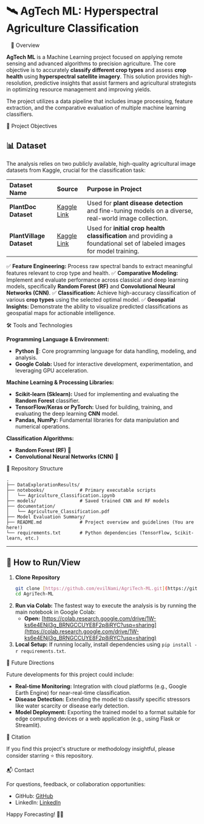 # 🛰️ AgTech ML: Hyperspectral Agriculture Classification

  
🚀 Overview

**AgTech ML** is a Machine Learning project focused on applying remote sensing and advanced algorithms to precision agriculture. The core objective is to accurately **classify different crop types** and assess **crop health** using **hyperspectral satellite imagery**. This solution provides high-resolution, predictive insights that assist farmers and agricultural strategists in optimizing resource management and improving yields.

The project utilizes a data pipeline that includes image processing, feature extraction, and the comparative evaluation of multiple machine learning classifiers.

🎯 Project Objectives

## 📊 Dataset

The analysis relies on two publicly available, high-quality agricultural image datasets from Kaggle, crucial for the classification task:

| Dataset Name | Source | Purpose in Project |
| :--- | :--- | :--- |
| **PlantDoc Dataset** | [Kaggle Link](https://www.kaggle.com/datasets/nirmalsankalana/plantdoc-dataset) | Used for **plant disease detection** and fine-tuning models on a diverse, real-world image collection. |
| **PlantVillage Dataset** | [Kaggle Link](https://www.kaggle.com/datasets/mohitsingh1804/plantvillage) | Used for **initial crop health classification** and providing a foundational set of labeled images for model training. |

✅ **Feature Engineering:** Process raw spectral bands to extract meaningful features relevant to crop type and health.
✅ **Comparative Modeling:** Implement and evaluate performance across classical and deep learning models, specifically **Random Forest (RF)** and **Convolutional Neural Networks (CNN)**.
✅ **Classification:** Achieve high-accuracy classification of various **crop types** using the selected optimal model.
✅ **Geospatial Insights:** Demonstrate the ability to visualize predicted classifications as geospatial maps for actionable intelligence.

🛠️ Tools and Technologies

**Programming Language & Environment:**
* **Python** 🐍: Core programming language for data handling, modeling, and analysis.
* **Google Colab:** Used for interactive development, experimentation, and leveraging GPU acceleration.

**Machine Learning & Processing Libraries:**
* **Scikit-learn (Sklearn):** Used for implementing and evaluating the **Random Forest** classifier.
* **TensorFlow/Keras or PyTorch:** Used for building, training, and evaluating the deep learning **CNN** model.
* **Pandas, NumPy:** Fundamental libraries for data manipulation and numerical operations.

**Classification Algorithms:**
* **Random Forest (RF)** 🌳
* **Convolutional Neural Networks (CNN)** 🧠

📂 Repository Structure
```
.
├── DataExplorationResults/ 
├── notebooks/             # Primary executable scripts
│   └── Agriculture_Classification.ipynb 
├── models/                # Saved trained CNN and RF models
├── documentation/        
│   └── Agriculture_Classification.pdf 
├── Model Evaluation Summary/       
├── README.md              # Project overview and guidelines (You are here!)
└── requirements.txt       # Python dependencies (TensorFlow, Scikit-learn, etc.)
```

---
## 📖 How to Run/View

1.  **Clone Repository**
    ```bash
    git clone [https://github.com/evilNami/AgriTech-ML.git](https://github.com/evilNami/AgriTech-ML.git)
    cd AgriTech-ML 
    ```
2.  **Run via Colab:** The fastest way to execute the analysis is by running the main notebook in Google Colab:
    * **Open:** [https://colab.research.google.com/drive/1W-ks6e4ENjl3g_BRNGCCUYE8F2p8iRYC?usp=sharing](https://colab.research.google.com/drive/1W-ks6e4ENjl3g_BRNGCCUYE8F2p8iRYC?usp=sharing)
3.  **Local Setup:** If running locally, install dependencies using `pip install -r requirements.txt`.

🔮 Future Directions

Future developments for this project could include:

* **Real-time Monitoring:** Integration with cloud platforms (e.g., Google Earth Engine) for near-real-time classification.
* **Disease Detection:** Extending the model to classify specific stressors like water scarcity or disease early detection.
* **Model Deployment:** Exporting the trained model to a format suitable for edge computing devices or a web application (e.g., using Flask or Streamlit).

📜 Citation

If you find this project's structure or methodology insightful, please consider starring ⭐ this repository.

📬 Contact

For questions, feedback, or collaboration opportunities:
* GitHub: [GitHub](https://github.com/evilNami)
* LinkedIn: [LinkedIn](https://www.linkedin.com/in/pradeeptadey/)

Happy Forecasting! 🚀🌱
